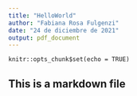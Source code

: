 ```yaml
---
title: "HelloWorld"
author: "Fabiana Rosa Fulgenzi"
date: "24 de diciembre de 2021"
output: pdf_document
---
```


```{r setup, include=FALSE}
knitr::opts_chunk$set(echo = TRUE)
```
## This is a markdown file
